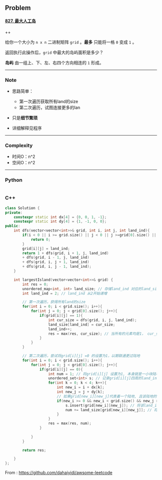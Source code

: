 ## Problem

#### [827. 最大人工岛](https://leetcode-cn.com/problems/making-a-large-island/)

++

给你一个大小为 `n x n` 二进制矩阵 `grid` 。**最多** 只能将一格 `0` 变成 `1` 。

返回执行此操作后，`grid` 中最大的岛屿面积是多少？

**岛屿** 由一组上、下、左、右四个方向相连的 `1` 形成。

------

### Note

- 思路简单：
  - 第一次遍历获取所有land的size
  - 第二次遍历，试图连接更多的lan

- 只是**细节繁琐**
- 详细解释见程序

------

### Complexity

- 时间O：n^2
- 空间O：n^2

------

### Python

```python

```

### C++

```C++
class Solution {
private:
    constexpr static int dx[4] = {0, 0, 1, -1};
    constexpr static int dy[4] = {1, -1, 0, 0};
public:
    int dfs(vector<vector<int>>& grid, int i, int j, int land_ind){
        if(i < 0 || i >= grid.size() || j < 0 || j >=grid[0].size() || grid[i][j] != 1){
            return 0;
        }        
        grid[i][j] = land_ind;
        return 1 + dfs(grid, i + 1, j, land_ind)
        + dfs(grid, i - 1, j, land_ind)
        + dfs(grid, i, j + 1, land_ind)
        + dfs(grid, i, j - 1, land_ind);
    }

    int largestIsland(vector<vector<int>>& grid) {
        int res = 0;
        unordered_map<int, int> land_size; // 存储land_ind 对应的land_size
        int land_ind = 2; // land_ind 从2开始递增

        // 第一次遍历，获得所有land的size
        for(int i = 0; i < grid.size(); i++){
            for(int j = 0; j < grid[0].size(); j++){
                if(grid[i][j] == 1){
                    int cur_size = dfs(grid, i, j, land_ind);
                    land_size[land_ind] = cur_size;
                    land_ind++;
                    res = max(res, cur_size); // 当所有的元素均是1， cur_size就是最终返回值
                }
            }
        }

        // 第二次遍历，尝试将grid[i][j] =0 的设置为1，以期联通更过陆地
        for(int i = 0; i < grid.size(); i++){
            for(int j = 0; j < grid[0].size(); j++){
                if(grid[i][j] == 0){
                    int num = 1; // 将grid[i][j] 设置为1, 本身就是一小块陆地
                    unordered_set<int> s; // 记录grid[i][j]四周的land_ind
                    for(int k = 0; k < 4; k++){
                        int new_i = i + dx[k];
                        int new_j = j + dy[k];
                        // 如果grid[new_i][new_j]代表着一个陆地, 且该陆地的编号在当前grid[i][j]的邻居种还没有出现过， 则累加
                        if(new_i >= 0 && new_i < grid.size() && new_j >= 0 && new_j < grid[0].size() && s.find(grid[new_i][new_j]) == s.end()){
                            s.insert(grid[new_i][new_j]); // 将该land_ind添加进入s
                            num += land_size[grid[new_i][new_j]]; // 将该邻居所在的陆地面积加到num上  
                        }
                    }
                    res = max(res, num);
                }
                
            }
        }

        return res;

    }
};
```



From : https://github.com/dahaiyidi/awsome-leetcode
